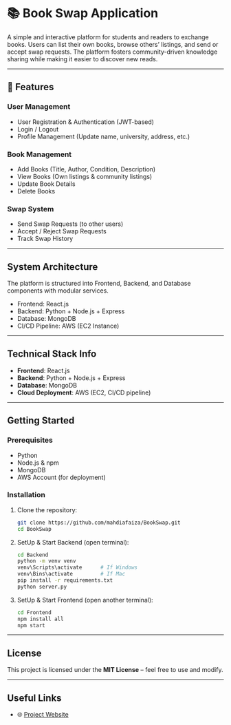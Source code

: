 # 📚 Book Swap Application

A simple and interactive platform for students and readers to exchange books.
Users can list their own books, browse others’ listings, and send or accept swap requests.
The platform fosters community-driven knowledge sharing while making it easier to discover new reads. 

---

## 🚀 Features

### User Management  
- User Registration & Authentication (JWT-based)  
- Login / Logout  
- Profile Management (Update name, university, address, etc.)  

### Book Management  
- Add Books (Title, Author, Condition, Description)
- View Books (Own listings & community listings)
- Update Book Details
- Delete Books  

### Swap System  
- Send Swap Requests (to other users)
- Accept / Reject Swap Requests
- Track Swap History  

---

## System Architecture  

The platform is structured into Frontend, Backend, and Database components with modular services.
- Frontend: React.js
- Backend: Python + Node.js + Express
- Database: MongoDB
- CI/CD Pipeline: AWS (EC2 Instance)

---

## Technical Stack Info

- **Frontend**: React.js  
- **Backend**: Python + Node.js + Express  
- **Database**: MongoDB  
- **Cloud Deployment**: AWS (EC2, CI/CD pipeline)  

---

## Getting Started  

### Prerequisites  
- Python
- Node.js & npm  
- MongoDB  
- AWS Account (for deployment)  

### Installation  

1. Clone the repository:  
   ```bash
   git clone https://github.com/mahdiafaiza/BookSwap.git
   cd BookSwap
   ```

2. SetUp & Start Backend (open terminal):  
   ```bash
   cd Backend
   python -m venv venv
   venv\Scripts\activate      # If Windows
   venv\Bins\activate         # If Mac
   pip install -r requirements.txt
   python server.py
   ```

3. SetUp & Start Frontend (open another terminal):  
   ```bash
   cd Frontend
   npm install all
   npm start
   ```

---

## License  
This project is licensed under the **MIT License** – feel free to use and modify.  

---

## Useful Links  
- 🌐 [Project Website](http://x.x.x.x:5001)